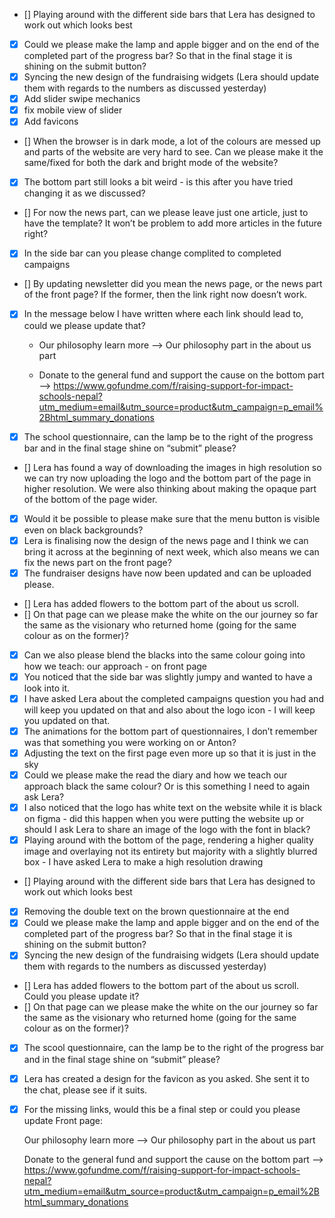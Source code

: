 - [] Playing around with the different side bars that Lera has designed to work out which looks best
- [x] Could we please make the lamp and apple bigger and on the end of the completed part of the progress bar? So that in the final stage it is shining on the submit button?
- [x] Syncing the new design of the fundraising widgets (Lera should update them with regards to the numbers as discussed yesterday)
- [x] Add slider swipe mechanics
- [x] fix mobile view of slider
- [x] Add favicons
- [] When the browser is in dark mode, a lot of the colours are messed up and parts of the website are very hard to see. Can we please make it the same/fixed for both the dark and bright mode of the website?
- [x] ⁠The bottom part still looks a bit weird - is this after you have tried changing it as we discussed?
- [] ⁠For now the news part, can we please leave just one article, just to have the template? It won’t be problem to add more articles in the future right?
- [x] ⁠In the side bar can you please change complited to completed campaigns
- [] ⁠By updating newsletter did you mean the news page, or the news part of the front page? If the former, then the link right now doesn’t work.
- [x] ⁠In the message below I have written where each link should lead to, could we please update that?

  - Our philosophy learn more —> Our philosophy part in the about us part

  - Donate to the general fund and support the cause on the bottom part —> https://www.gofundme.com/f/raising-support-for-impact-schools-nepal?utm_medium=email&utm_source=product&utm_campaign=p_email%2Bhtml_summary_donations

- [x] ⁠The school questionnaire, can the lamp be to the right of the progress bar and in the final stage shine on “submit” please?
- [] Lera has found a way of downloading the images in high resolution so we can try now uploading the logo and the bottom part of the page in higher resolution. We were also thinking about making the opaque part of the bottom of the page wider.
- [x] Would it be possible to please make sure that the menu button is visible even on black backgrounds?
- [x] Lera is finalising now the design of the news page and I think we can bring it across at the beginning of next week, which also means we can fix the news part on the front page?
- [x] The fundraiser designs have now been updated and can be uploaded please.
- [] Lera has added flowers to the bottom part of the about us scroll.
- [] On that page can we please make the white on the our journey so far the same as the visionary who returned home (going for the same colour as on the former)?
- [x] Can we also please blend the blacks into the same colour going into how we teach: our approach - on front page
- [x] You noticed that the side bar was slightly jumpy and wanted to have a look into it.
- [x] I have asked Lera about the completed campaigns question you had and will keep you updated on that and also about the logo icon - I will keep you updated on that.
- [x] The animations for the bottom part of questionnaires, I don’t remember was that something you were working on or Anton?
- [x] Adjusting the text on the first page even more up so that it is just in the sky
- [x] Could we please make the read the diary and how we teach our approach black the same colour? Or is this something I need to again ask Lera?
- [x] I also noticed that the logo has white text on the website while it is black on figma - did this happen when you were putting the website up or should I ask Lera to share an image of the logo with the font in black?
- [x] Playing around with the bottom of the page, rendering a higher quality image and overlaying not its entirety but majority with a slightly blurred box - I have asked Lera to make a high resolution drawing
- [] Playing around with the different side bars that Lera has designed to work out which looks best
- [x] Removing the double text on the brown questionnaire at the end
- [x] Could we please make the lamp and apple bigger and on the end of the completed part of the progress bar? So that in the final stage it is shining on the submit button?
- [x] Syncing the new design of the fundraising widgets (Lera should update them with regards to the numbers as discussed yesterday)
- [] ⁠Lera has added flowers to the bottom part of the about us scroll. Could you please update it?
- [] ⁠On that page can we please make the white on the our journey so far the same as the visionary who returned home (going for the same colour as on the former)?
- [x] ⁠The scool questionnaire, can the lamp be to the right of the progress bar and in the final stage shine on “submit” please?
- [x] ⁠⁠Lera has created a design for the favicon as you asked. She sent it to the chat, please see if it suits.
- [x] ⁠For the missing links, would this be a final step or could you please update Front page:

  Our philosophy learn more —> Our philosophy part in the about us part

  Donate to the general fund and support the cause on the bottom part —> https://www.gofundme.com/f/raising-support-for-impact-schools-nepal?utm_medium=email&utm_source=product&utm_campaign=p_email%2Bhtml_summary_donations
